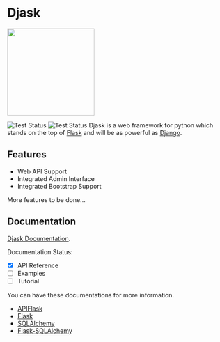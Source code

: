 # Djask

<img src="https://raw.githubusercontent.com/z-t-y/djask/main/icon/djask.svg" width="200">

![Test Status](https://github.com/z-t-y/djask/workflows/Test/badge.svg)
![Test Status](https://github.com/z-t-y/djask/workflows/Lint/badge.svg)
Djask is a web framework for python which stands on the top of [Flask](https://flask.palletsproject.com) and will be as powerful as [Django](https://djangoproject.com).

## Features

- Web API Support
- Integrated Admin Interface
- Integrated Bootstrap Support

More features to be done...

## Documentation

[Djask Documentation](https://djask.readthedocs.io).

Documentation Status:
- [x] API Reference
- [ ] Examples
- [ ] Tutorial

You can have these documentations for more information.

- [APIFlask](https://apiflask.com)
- [Flask](https://flask.palletsprojects.com)
- [SQLAlchemy](https://www.sqlalchemy.org)
- [Flask-SQLAlchemy](https://flask-sqlalchemy.palletsprojects.com)
 